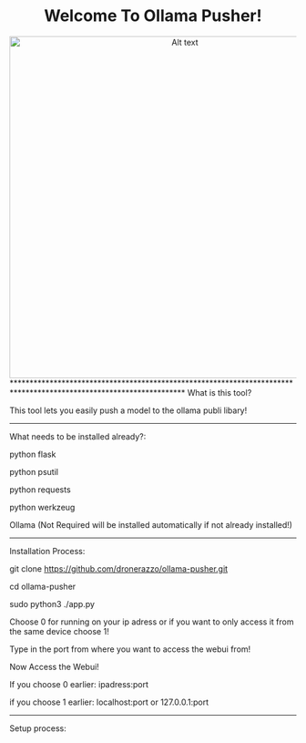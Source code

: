 <div align="center">
  <h1>Welcome To Ollama Pusher!</h1>
  <img src="https://raw.githubusercontent.com/dronerazzo/ollama-pusher/refs/heads/main/templates/ollama-pusher.webp" alt="Alt text" width="600">
</div>
*******************************************************************************************************************
What is this tool?

This tool lets you easily push a model to the ollama publi libary!
*******************************************************************************************************************
What needs to be installed already?:

python flask

python psutil

python requests

python werkzeug

Ollama (Not Required will be installed automatically if not already installed!)
*******************************************************************************************************************

Installation Process:

git clone https://github.com/dronerazzo/ollama-pusher.git

cd ollama-pusher

sudo python3 ./app.py

Choose 0 for running on your ip adress or if you want to only access it from the same device choose 1!

Type in the port from where you want to access the webui from!

Now Access the Webui! 

If you choose 0 earlier: ipadress:port 

if you choose 1 earlier: localhost:port or 127.0.0.1:port
*******************************************************************************************************************

Setup process:


